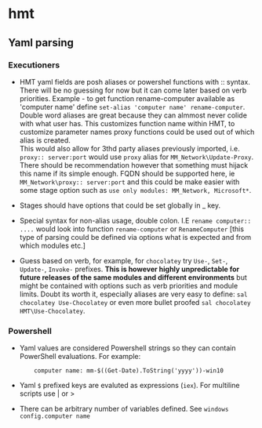 # hmt

## Yaml parsing

### Executioners

- HMT yaml fields are posh aliases or powershel functions with :: syntax. There will be no guessing for now but it can come later based on verb priorities.
Example - to get function rename-computer available as 'computer name' define `set-alias 'computer name' rename-computer`. Double word aliases are great because they can almmost never colide with what user has. This customizes function name within HMT, to customize parameter names proxy functions could be used out of which alias is created.  
This would also allow for 3thd party aliases previously imported, i.e. `proxy:: server:port` would use `proxy` alias for `MM_Network\Update-Proxy`. There should be recommendation however that something must hijack this name if its simple enough. FQDN should be supported here, ie `MM_Network\proxy:: server:port` and this could be make easier with some stage option such as `use only modules: MM_Network, Microsoft*`.

- Stages should have options that could be set globally in _ key.

- Special syntax for non-alias usage, double colon. I.E `rename computer:: ....` would look into function `rename-computer` or `RenameComputer` [this type of parsing could be defined via options what is expected and from which modules etc.] 

- Guess based on verb, for example, for `chocolatey` try `Use-`, `Set-`, `Update-`, `Invoke-` prefixes. **This is however highly unpredictable for future releases of the same modules and different environments** but might be contained with options such as verb priorities and module limits. Doubt its worth it, especially aliases are very easy to define: `sal chocolatey Use-Chocolatey` or even more bullet proofed `sal chocolatey HMT\Use-Chocolatey`.

### Powershell

- Yaml values are considered Powershell strings so they can contain PowerShell evaluations. For example:
    ```
        computer name: mm-$((Get-Date).ToString('yyyy'))-win10
    ```
- Yaml `$` prefixed keys are evaluted as expressions (`iex`). For multiline scripts use | or >

- There can be arbitrary number of variables defined. See `windows config.computer name`
        